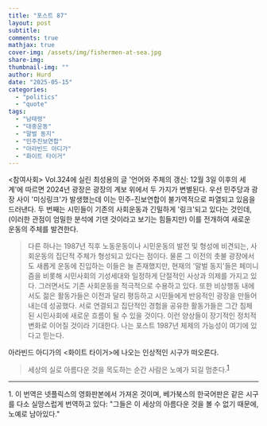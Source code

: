 ```yaml
---
title: "포스트 87"
layout: post
subtitle: 
comments: true
mathjax: true
cover-img: /assets/img/fishermen-at-sea.jpg
share-img: 
thumbnail-img: ""
author: Hurd
date: "2025-05-15"
categories: 
  - "politics"
  - "quote"
tags: 
  - "남태령"
  - "대중운동"
  - "말벌 동지"
  - "민주진보연합"
  - "아라빈드 아디가"
  - "화이트 타이거"
---
```


\<참여사회\> Vol.324에 실린 최성용의 글 '언어와 주체의 갱신: 12월 3일 이후의 세계'에 따르면 2024년 광장은 광장의 계보 위에서 두 가지가 변별된다. 우선 민주당과 광장 사이 '미싱링크'가 발생했는데 이는 민주-진보연합이 불가역적으로 파열되고 있음을 드러낸다. 두 번째는 시민들이 기존의 사회운동과 긴밀하게 '링크'되고 있다는 것인데, (이러한 관점이 엄밀한 분석에 기댄 것이라고 보기는 힘들지만) 이를 전개하여 새로운 운동의 주체를 발견한다.

> 다른 하나는 1987년 직후 노동운동이나 시민운동의 발전 및 형성에 비견되는, 사회운동의 집단적 주체가 형성되고 있다는 점이다. 물론 그 이전의 촛불 광장에서도 새롭게 운동에 진입하는 이들은 늘 존재했지만, 현재의 '말벌 동지'들은 페미니즘을 비롯해 시민사회의 기성세대와 일정하게 단절적인 사상과 의제를 가지고 있다. 그러면서도 기존 사회운동을 적극적으로 수용하고 있다. 또한 비상행동 내에서도 젊은 활동가들은 이전과 달리 평등하고 시민들에게 반응적인 광장을 만들어 내는데 성공했다. 서로 연결되고 집단적인 경험을 공유한 활동가들은 그간 침체된 시민사회에 새로운 흐름이 될 수 있을 것이다. 이런 양상들이 장기적인 정치적 변화로 이어질 것이라 기대한다. 나는 포스트 1987년 체제의 가능성이 여기에 있다고 믿는다.

아라빈드 아디가의 \<화이트 타이거\>에 나오는 인상적인 시구가 떠오른다.

> 세상의 실로 아름다운 것을 목도하는 순간 사람은 노예가 되길 멈춘다.<sup>[1](#footnote_1)</sup>

---
<a name="footnote_1">1</a>. 이 번역은 넷플릭스의 영화판본에서 가져온 것이며, 베가북스의 한국어판은 같은 시구를 다소 실망스럽게 번역하고 있다: "그들은 이 세상의 아름다운 것을 볼 수 없기 때문에, 노예로 남아있다."
